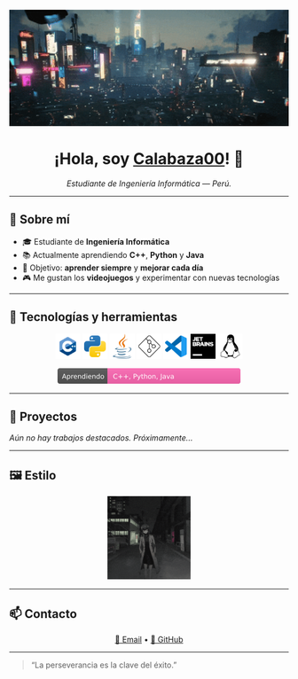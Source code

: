 <!-- Banner local -->
<p align="center">
  <img src="./assets/gifs/banner.gif" alt="Cyberpunk Banner" width="960">
</p>

<h1 align="center">¡Hola, soy <a href="https://github.com/Calabaza00">Calabaza00</a>! 👾</h1>

<p align="center">
  <em>Estudiante de Ingeniería Informática — Perú.</em>
</p>

---

## 👤 Sobre mí
- 🎓 Estudiante de **Ingeniería Informática**
- 📚 Actualmente aprendiendo **C++**, **Python** y **Java**
- 🎯 Objetivo: **aprender siempre** y **mejorar cada día**
- 🎮 Me gustan los **videojuegos** y experimentar con nuevas tecnologías

---

## 🧰 Tecnologías y herramientas
<!-- Coloca los SVG en ./assets/icons/ con estos nombres -->
<p align="center">
  <img src="./assets/icons/cplusplus.svg" alt="C++" width="45">
  <img src="./assets/icons/python.svg" alt="Python" width="45">
  <img src="./assets/icons/java.svg" alt="Java" width="45">
  <img src="./assets/icons/git.svg" alt="Git" width="45">
  <img src="./assets/icons/vscode.svg" alt="VS Code" width="45">
  <img src="./assets/icons/jetbrains.svg" alt="JetBrains" width="45">
  <img src="./assets/icons/linux.svg" alt="Linux" width="45">
</p>

<p align="center">
  <img src="./assets/badges/aprendiendo.svg" alt="Aprendiendo: C++, Python, Java" height="28">
</p>

---

## 🚧 Proyectos
_Aún no hay trabajos destacados. Próximamente..._


---

## 🖼️ Estilo
<p align="center">
  <img src="./assets/gifs/yofukashi.gif" alt="Yofukashi no Uta" height="150">
</p>

---

## 📫 Contacto
<p align="center">
  <a href="mailto:snowy.0wo9@gmail.com">📧 Email</a> •
  <a href="https://github.com/Calabaza00">🐙 GitHub</a>
</p>

---

> “La perseverancia es la clave del éxito.”
